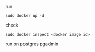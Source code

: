 run 
```
sudo docker up -d
```
check 
```
sudo docker inspect <docker image id>
```
run on postgres pgadmin